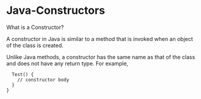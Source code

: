 # Java-Constructors

What is a Constructor?

A constructor in Java is similar to a method that is invoked when an object of the class is created.

Unlike Java methods, a constructor has the same name as that of the class and does not have any return type. For example,

```class Test {
  Test() {
    // constructor body
  }
}
```

